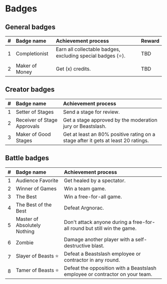 # Badges
## General badges
<table>
  <thead>
    <tr>
      <th align="left">#</th>
      <th align="left">Badge name</th>
      <th align="left">Achievement process</th>
      <th align="left">Reward</th>
    </tr>
  </thead>
  <tbody>
    <tr>
      <td>1</td>
      <td>Completionist</td>
      <td>Earn all collectable badges, excluding special badges (⭐).</td>
      <td>TBD</td>
    </tr>
    <tr>
      <td>2</td>
      <td>Maker of Money</td>
      <td>Get (x) credits.</td>
      <td>TBD</td>
    </tr>
  </tbody>
</table>


## Creator badges
<table>
  <thead>
    <tr>
      <th align="left">#</th>
      <th align="left">Badge name</th>
      <th align="left">Achievement process</th>
    </tr>
  </thead>
  <tbody>
    <tr>
      <td>1</td>
      <td>Setter of Stages</td>
      <td>Send a stage for review.</td>
    </tr>
    <tr>
      <td>2</td>
      <td>Receiver of Stage Approvals</td>
      <td>Get a stage approved by the moderation jury or Beastslash.</td>
    </tr>
    <tr>
      <td>3</td>
      <td>Maker of Good Stages</td>
      <td>Get at least an 80% positive rating on a stage after it gets at least 20 ratings.</td>
    </tr>
  </tbody>
</table>

## Battle badges
<table>
  <thead>
    <tr>
      <th align="left">#</th>
      <th align="left">Badge name</th>
      <th align="left">Achievement process</th>
    </tr>
  </thead>
  <tbody>
    <tr>
      <td>1</td>
      <td>Audience Favorite</td>
      <td>Get healed by a spectator.</td>
    </tr>
    <tr>
      <td>2</td>
      <td>Winner of Games</td>
      <td>Win a team game.</td>
    </tr>
    <tr>
      <td>3</td>
      <td>The Best</td>
      <td>Win a free-for-all game.</td>
    </tr>
    <tr>
      <td>4</td>
      <td>The Best of the Best</td>
      <td>Defeat Argnorac.</td>
    </tr>
    <tr>
      <td>5</td>
      <td>Master of Absolutely Nothing</td>
      <td>Don't attack anyone during a free-for-all round but still win the game.</td>
    </tr>
    <tr>
      <td>6</td>
      <td>Zombie</td>
      <td>Damage another player with a self-destructive blast.</td>
    </tr>
    <tr>
      <td>7</td>
      <td>Slayer of Beasts ⭐</td>
      <td>Defeat a Beastslash employee or contractor in any round.</td>
    </tr>
    <tr>
      <td>8</td>
      <td>Tamer of Beasts ⭐</td>
      <td>Defeat the opposition with a Beastslash employee or contractor on your team.</td>
    </tr>
  </tbody>
</table>
